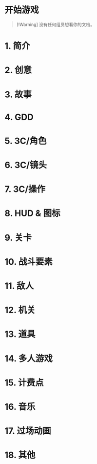 # 开始游戏

> [!Warning] 没有任何组员想看你的文档。

# 1. 简介


# 2. 创意


# 3. 故事


# 4. GDD


# 5. 3C/角色


# 6. 3C/镜头


# 7. 3C/操作


# 8. HUD & 图标


# 9. 关卡


# 10. 战斗要素


# 11. 敌人


# 12. 机关


# 13. 道具


# 14. 多人游戏


# 15. 计费点


# 16. 音乐


# 17. 过场动画


# 18. 其他




